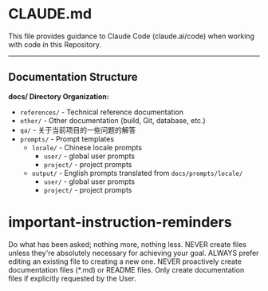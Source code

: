 # CLAUDE.md

This file provides guidance to Claude Code (claude.ai/code) when working with code in this Repository.

---

## Documentation Structure

**docs/ Directory Organization:**
- `references/` - Technical reference documentation
- `other/` - Other documentation (build, Git, database, etc.)
- `qa/` - 关于当前项目的一些问题的解答
- `prompts/` - Prompt templates
  - `locale/` - Chinese locale prompts
    - `user/` - global user prompts
    - `project/` - project prompts
  - `output/` - English prompts translated from `docs/prompts/locale/`
    - `user/` - global user prompts
    - `project/` - project prompts

# important-instruction-reminders
Do what has been asked; nothing more, nothing less.
NEVER create files unless they're absolutely necessary for achieving your goal.
ALWAYS prefer editing an existing file to creating a new one.
NEVER proactively create documentation files (*.md) or README files. Only create documentation files if explicitly requested by the User.
